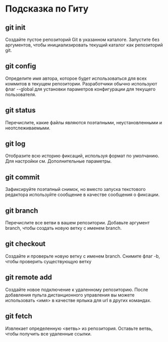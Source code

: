 # Подсказка по Гиту

## git init 
Создайте пустое репозиторий Git в указанном каталоге. Запустите без аргументов, чтобы инициализировать текущий каталог как репозиторий git.

## git config 
Определите имя автора, которое будет использоваться для всех коммитов в текущем репозитории. Разработчики обычно используют флаг --global для установки параметров конфигурации для текущего пользователя.

## git status
Перечислите, какие файлы являются поэтапными,
неустановленными и неотслеживаемыми.

## git log
Отобразите всю историю фиксаций, используя формат по
умолчанию. Для настройки см. Дополнительные параметры.

## git commit
Зафиксируйте поэтапный снимок, но вместо запуска
текстового редактора используйте сообщение в качестве
сообщения о фиксации.

## git branch
Перечислите все ветви в вашем репозитории. Добавьте аргумент branch, чтобы создать новую ветку с именем branch.

## git checkout
Создайте и проверьте новую ветку с именем branch.
Снимите флаг -b, чтобы проверить существующую ветку

## git remote add
Создайте новое подключение к удаленному репозиторию. После добавления пульта дистанционного управления вы можете использовать <имя> в качестве ярлыка для url в других командах.

## git fetch
Извлекает определенную <ветвь> из репозитория. Оставьте
ветвь, чтобы получить все удаленные ссылки.

